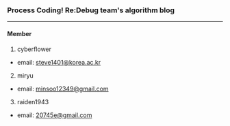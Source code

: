### Process Coding! Re:Debug team's algorithm blog
---

#### Member

1. cyberflower
* email: steve1401@korea.ac.kr

2. miryu
* email: minsoo12349@gmail.com

3. raiden1943
* email: 20745e@gmail.com
